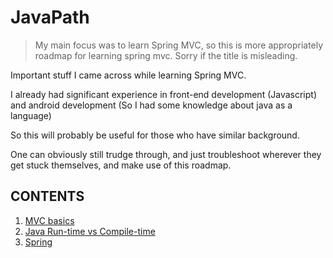 # JavaPath

> My main focus was to learn Spring MVC, so this is more appropriately roadmap for learning spring mvc. Sorry if the title is misleading.

Important stuff I came across while learning Spring MVC.

I already had significant experience in front-end development (Javascript) and android development (So I had some knowledge about java as a language)

So this will probably be useful for those who have similar background.

One can obviously still trudge through, and just troubleshoot wherever they get stuck themselves, and make use of this roadmap.

## CONTENTS

1. [MVC basics](https://github.com/kumar935/JavaPath/tree/master/01%20mvc-basics)
2. [Java Run-time vs Compile-time](https://github.com/kumar935/JavaPath/tree/master/02%20runtime-vs-compiletime)
3. [Spring](https://github.com/kumar935/JavaPath/tree/master/03%20spring)